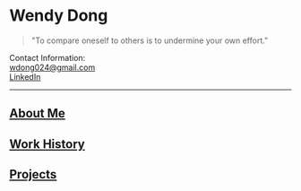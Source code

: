 # Wendy Dong
> "To compare oneself to others is to undermine your own effort."

Contact Information:  
<wdong024@gmail.com>  
[LinkedIn](linkedin.com/in/wendy-dong-3060a3269)
___

## [About Me](AboutMe.md)

## [Work History](WorkHistory.md)

## [Projects](Projects.md)